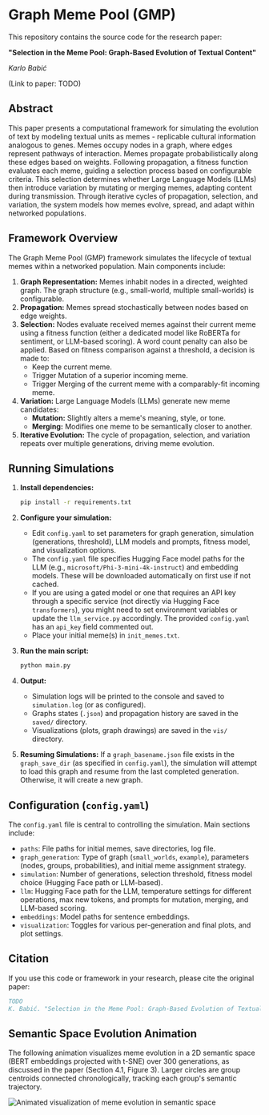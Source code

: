 # Graph Meme Pool (GMP)

This repository contains the source code for the research paper:

**"Selection in the Meme Pool: Graph-Based Evolution of Textual Content"**

*Karlo Babić*

(Link to paper: TODO)

## Abstract

This paper presents a computational framework for simulating the evolution of text by modeling textual units as memes - replicable cultural information analogous to genes. Memes occupy nodes in a graph, where edges represent pathways of interaction. Memes propagate probabilistically along these edges based on weights. Following propagation, a fitness function evaluates each meme, guiding a selection process based on configurable criteria. This selection determines whether Large Language Models (LLMs) then introduce variation by mutating or merging memes, adapting content during transmission. Through iterative cycles of propagation, selection, and variation, the system models how memes evolve, spread, and adapt within networked populations.

## Framework Overview

The Graph Meme Pool (GMP) framework simulates the lifecycle of textual memes within a networked population. Main components include:

1.  **Graph Representation:** Memes inhabit nodes in a directed, weighted graph. The graph structure (e.g., small-world, multiple small-worlds) is configurable.
2.  **Propagation:** Memes spread stochastically between nodes based on edge weights.
3.  **Selection:** Nodes evaluate received memes against their current meme using a fitness function (either a dedicated model like RoBERTa for sentiment, or LLM-based scoring). A word count penalty can also be applied. Based on fitness comparison against a threshold, a decision is made to:
    *   Keep the current meme.
    *   Trigger Mutation of a superior incoming meme.
    *   Trigger Merging of the current meme with a comparably-fit incoming meme.
4.  **Variation:** Large Language Models (LLMs) generate new meme candidates:
    *   **Mutation:** Slightly alters a meme's meaning, style, or tone.
    *   **Merging:** Modifies one meme to be semantically closer to another.
5.  **Iterative Evolution:** The cycle of propagation, selection, and variation repeats over multiple generations, driving meme evolution.

## Running Simulations

1.  **Install dependencies:**
    ```bash
    pip install -r requirements.txt
    ```

2.  **Configure your simulation:**
    *   Edit `config.yaml` to set parameters for graph generation, simulation (generations, threshold), LLM models and prompts, fitness model, and visualization options.
    *   The `config.yaml` file specifies Hugging Face model paths for the LLM (e.g., `microsoft/Phi-3-mini-4k-instruct`) and embedding models. These will be downloaded automatically on first use if not cached.
    *   If you are using a gated model or one that requires an API key through a specific service (not directly via Hugging Face `transformers`), you might need to set environment variables or update the `llm_service.py` accordingly. The provided `config.yaml` has an `api_key` field commented out.
    *   Place your initial meme(s) in `init_memes.txt`.

3.  **Run the main script:**
    ```bash
    python main.py
    ```

4.  **Output:**
    *   Simulation logs will be printed to the console and saved to `simulation.log` (or as configured).
    *   Graphs states (`.json`) and propagation history are saved in the `saved/` directory.
    *   Visualizations (plots, graph drawings) are saved in the `vis/` directory.

5.  **Resuming Simulations:**
    If a `graph_basename.json` file exists in the `graph_save_dir` (as specified in `config.yaml`), the simulation will attempt to load this graph and resume from the last completed generation. Otherwise, it will create a new graph.

## Configuration (`config.yaml`)

The `config.yaml` file is central to controlling the simulation. Main sections include:

*   `paths`: File paths for initial memes, save directories, log file.
*   `graph_generation`: Type of graph (`small_worlds`, `example`), parameters (nodes, groups, probabilities), and initial meme assignment strategy.
*   `simulation`: Number of generations, selection threshold, fitness model choice (Hugging Face path or LLM-based).
*   `llm`: Hugging Face path for the LLM, temperature settings for different operations, max new tokens, and prompts for mutation, merging, and LLM-based scoring.
*   `embeddings`: Model paths for sentence embeddings.
*   `visualization`: Toggles for various per-generation and final plots, and plot settings.

## Citation

If you use this code or framework in your research, please cite the original paper:

```bibtex
TODO
K. Babić. "Selection in the Meme Pool: Graph-Based Evolution of Textual Content." ECAI, 2025, Bologna, Italy. Accepted for publication.
```

## Semantic Space Evolution Animation

The following animation visualizes meme evolution in a 2D semantic space (BERT embeddings projected with t-SNE) over 300 generations, as discussed in the paper (Section 4.1, Figure 3). Larger circles are group centroids connected chronologically, tracking each group's semantic trajectory.

![Animated visualization of meme evolution in semantic space](https://github.com/karlo-babic/graph-meme-pool/blob/main/semantic_space_evolution.gif?raw=true)
